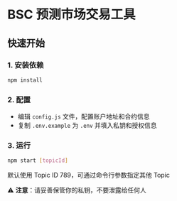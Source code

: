 # BSC 预测市场交易工具

## 快速开始

### 1. 安装依赖
```bash
npm install
```

### 2. 配置
- 编辑 `config.js` 文件，配置账户地址和合约信息
- 复制 `.env.example` 为 `.env` 并填入私钥和授权信息

### 3. 运行
```bash
npm start [topicId]
```

默认使用 Topic ID 789，可通过命令行参数指定其他 Topic

⚠️ **注意**：请妥善保管你的私钥，不要泄露给任何人
